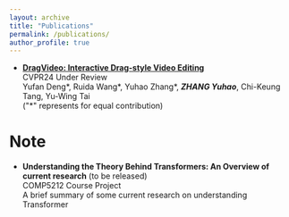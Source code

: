 ```yaml
---
layout: archive
title: "Publications"
permalink: /publications/
author_profile: true
---
```


- [**DragVideo: Interactive Drag-style Video Editing**]()
 <br /> CVPR24 Under Review
 <br /> Yufan Deng*, Ruida Wang*, Yuhao Zhang*, __*ZHANG Yuhao*__, Chi-Keung Tang, Yu-Wing Tai
 <br /> ("*" represents for equal contribution)

Note
======
- **Understanding the Theory Behind Transformers: An Overview of current research** (to be released)
<br /> COMP5212 Course Project
<br /> A brief summary of some current research on understanding Transformer